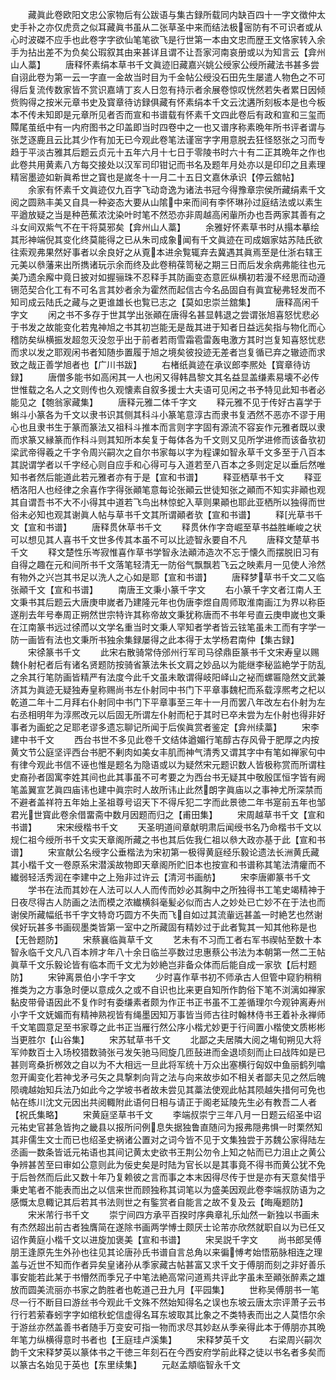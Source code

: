 <!-- { "loadSidebar": true } -->
　　藏眞此卷欧阳文忠公家物后有公跋语与集古録所载同内缺百四十一字文徴仲太史手补之亦仅虎贲之似耳藏眞书虽从二张草圣中来而结法极宻防有不可识者或从心时波磔不应手也此卷字字欲仙笔笔欲飞是行世第一本由文忠而歴王文恪家转入余手为拈出差不为负矣公瑕叙其由来甚详且谓不让吾家河南哀册或以为知言云【弇州山人藁】
　　唐释怀素绢本草书千文眞迹旧藏嘉兴姚公绶家公绶所藏法书甚多尝自诩此卷为第一云一字直一金故当时目为千金帖公绶没石田先生屡遣人物色之不可得后复流传数家皆不赏识嘉靖丁亥人日忽有持示者余展卷惊叹恍然若失者累日因倾赀购得之按米元章书史及寳章待访録俱藏有怀素绢本千文云沈遘所刻板本是也今板本不传未知即是元章所见者否而宣和书谱载有怀素千文四此卷后有政和宣和三玺而贉尾茧纸中有一内府图书之印盖即当时四卷中之一也又谱序称素晩年所书评者谓与张芝逐鹿且云比其少作有加无已今观此卷笔法谨宻字字用意脱去狂怪怒张之习而专趋于平淡古雅其后题云贞元十五年六月十七日于零陵书时六十有二正其晩年之作也此卷共用黄素八方每交接处以汉军司印钳记而书名及题年月处亦以是印印之且素理精宻墨迹如新眞希世之寳也是嵗冬十一月二十五日文嘉休承识【停云舘帖】
　　余家有怀素千文眞迹仅九百字飞动竒逸为诸法书冠今得豫章宗侯所藏绢素千文阅之圆熟丰美又自具一种姿态大要从山隂中来而间有李怀琳孙过庭结法或以素生平遒放疑之当是种芭蕉浓沈染叶时笔不然恐亦非周越高闲軰所办也吾两家其善有之斗女间双紫气不在干将莫邪矣【弇州山人藁】
　　余雅好怀素草书时从搨本摹绘其形神端倪其变化终莫能得之已从朱司成象闻有千文眞迹在司成姻家姑苏陆氏欲往索观弗果然好事者以余良好之从覔本进余覧辄弃去冀遇其眞焉至是仕浙右辖王元美以叅藩来出所擕诸玩示余而终及此卷稍葆笥秘之期三日而后发余病弗能往也元美乃遗余廨中竟日披对如握骊珠不忍释手其防画变态意匠纵横初若漫不经思而动遵铏范契合化工有不可名言其妙者余为霍然而起信古今名品固自有眞宜秘弗轻发而不知司成云陆氏之藏与之更谁雄长也覧已志之【莫如忠崇兰舘集】
　　唐释高闲千字文
　　闲之书不多存于世其学出张顚在唐得名甚显韩退之尝谓张旭喜怒忧悲必于书发之故能变化若鬼神旭之书其初岂能无是哉其进于知者日益远矣指与物化而心稽防矣纵横振发超忽灭没忽乎出于前者若雨雪霜雹雷轰电激方其时岂复知喜怒忧悲而求以发之耶观闲书者知随歩置履于旭之境矣彼投迹无差者岂复循已弃之辙迹而求致之哉正善学旭者也【广川书跋】
　　右楮纸眞迹在承议郎李熈处【寳章待访録】
　　唐僧多能书如高闲其一人也闲又得韩昌黎文其名益显盖缣素易壊不必传世惟载之名人之文则传也久观懐素自叙多援士大夫语可见闲之书予特见此知书者必能见之【匏翁家藏集】
　　唐释元雅二体千字文
　　释元雅不见于传好古喜学于蝌斗小篆各为千文以隶书识其侧其科斗小篆笔意淳古而隶书复洒然不恶亦不谬于用心也且隶书生于篆而篆法又祖科斗推本而言则字字固有源流不容妄作元雅者既以隶而求篆又縁篆而作科斗则其知所本矣复于每体各为千文则又见所学进修而该备欤初梁武帝得羲之千字令周兴嗣次之自尔书家每以字为程课如智永草千文多至于八百本其説谓学者以千字经心则自应手和心得可与入道若至八百本之多则定足以垂后然唯知书者然后能道此若元雅者亦有于是【宣和书谱】
　　释亚栖草书千文
　　释亚栖洛阳人也经律之余喜作字得张顚笔意每论张顚云世徒知张之顚而不知实非顚也观其自谓吾书不大不小得其中道若飞鸟出林惊蛇入草则果顚也耶此亚栖所以独得而世俗未必知也观其谢眞人帖与草书千文其所谓顚者欤【宣和书谱】
　　释光草书千文【宣和书谱】
　　唐释贯休草书千文
　　释贯休作字竒崛至草书益胜嶃峻之状可以想见其人喜书千文世多传其本虽不可以比迹智永要自不凡
　　唐释文楚草书千文
　　释文楚性乐岑寂惟喜作草书学智永法顚沛造次不忘于懐久而摆脱旧习有自得之趣在元和间所书千文落笔轻清无一防俗气飘飘若飞云之映素月一见使人泠然有物外之兴岂其书足以洗人之心如是耶【宣和书谱】
　　唐释梦草书千文二又临张顚千文【宣和书谱】
　　南唐王文秉小篆千字文
　　右小篆千字文者江南人王文秉书其后题云大唐庚申嵗者乃建隆元年也伪唐李煜自周师取淮南画江为界以称臣遂削去年号奉周正朔然世宗特许其称帝故文秉犹称唐而不书年号直云庚申嵗也文秉在江南篆书远过徐而以文学名重当时文秉人罕知者学者皆云铉笔虽未工而有字学一防一画皆有法也文秉所书独余集録屡得之此本得于太学杨君南仲【集古録】
　　宋徐篆书千文
　　此宋右散骑常侍邠州行军司马徐鼎臣篆书千文宋寿皇以赐魏仆射杞者后有诸名贤题防按骑省篆法朱长文肩之妙品以为能继李秘监絶学于防乱之余其行笔防画皆精严有法度今此千文虽未敢谓得岐阳峄山之袐而螺匾隐然文武兼济其为眞迹无疑独寿皇称赐尚书左仆射同中书门下平章事魏杞而系载淳熈考之杞以乾道二年十二月拜右仆射同中书门下平章事至三年十一月而罢八年改左右仆射为左右丞相明年为淳熈改元以后固无所谓左仆射而杞于其时已卒未尝为左仆射也得非好事者为画蛇之足耶老谬多遗忘聊记所闻于后俟眞赏者鉴定【弇州续藁】
　　宋李建中书千文
　　西台书世不多见此卷千文结体遒媚行笔醇古存风骨于肥厚之内按黄文节公庭坚评西台书肥不剰肉如美女丰肌而神气清秀又谓其字中有笔如禅家句中有律今观此书信不诬也惟是题名为隐语或以为疑然宋元题识数人皆极称赏而所谓柱史裔孙者固寓李姓其间也此其事虽不可考要之为西台书无疑其中敬殷匡恒字皆有阙笔盖翼宣艺眞四庙讳也建中眞宗时人故所讳止此然朗字眞庙以之事神尤所深禁而不避者盖祥符五年始上圣祖尊号诏天下不得斥犯二字而此景徳二年书寔前五年也邹君光世寳此卷余借畱斋中数月因题而归之【甫田集】
　　宋周越草书千文【宣和书谱】
　　宋宋绶楷书千文
　　天圣明道间章献明肃后闻绶书名乃命楷书千文以规仁祖今绶所书千文实天章阁所藏之书也其后佐我仁祖以叅大政亦基于此【宣和书谱】
　　宋宣献公名绶字公垂楷法为宋初第一极得黄庭经乐毅论遗法长洲黄氏藏其小楷千文一卷原系宋潜溪故物即天章阁所贮旧本也按宣和书谱称其笔法清癯而不纎弱轻活秀润在李建中之上殆非过许云【清河书画舫】
　　宋李唐卿篆书千文
　　学书在法而其妙在人法可以人人而传而妙必其胸中之所独得书工笔史竭精神于日夜尽得古人防画之法而模之浓纎横斜毫髪必似而古人之妙处已亡妙不在于法也而谢侯所藏幅纸书千字文特竒巧圆方不失而飞自如过其流軰远甚盖一时絶艺也然谢侯好玩甚多书画砚墨类皆第一室中之所藏固有精妙过于此者覧其一知其他称是也【无咎题防】
　　宋蔡襄临眞草千文
　　艺未有不习而工者右军书禊帖至数十本智永临千文凡八百本辨才年八十余日临兰亭数过忠惠蔡公书法为本朝第一然二王帖眞草千文乐毅论皆有临本而千文尤为妙絶岂非备众体而后能自成一家欤【后村题防】
　　宋钟离景伯小字千字文
　　少时喜作草书初不师承古人但管中窥豹稍稍推类为之方事急时便以意成久之或不自识也比来更自知所作韵俗下笔不浏漓如禅家黏皮带骨语因此不复作时有委缣素者颇为作正书正书虽不工差循理尔今观钟离寿州小字千文妩媚而有精神熟视皆有绳墨因知万事皆当师古往时翰林侍书王着补永禅师千文笔圆意足至书家尊之此书正当雁行然公序小楷尤妙更于行间置小楷使文质彬彬当更胜尔【山谷集】
　　宋苏轼草书千文
　　北鄙之夫居隣大阅之塲旬朔见大将军帅数百士入场校猎数骑张弓发矢驰马囘旋几匝鼔进而金退顷刻而止曰战阵如是已甚则弯桑折桞效之自以为不大相远一旦此将军统十万众出塞横行匈奴中鱼丽鹤列噏忽开阖变化若神戈矛弓矢之具撃刺向背之法与向来故歩如不相关者鄙夫见之然后魄陨魂越始知兵法乃如此今之学坡书者故未尝见其藁法使观此帖其陨越失措何可免也帖在练川沈文元因出共阅輙附此语何日相与请正于阁老延陵先生必有教吾二人者【祝氏集略】
　　宋黄庭坚草书千文
　　李端叔崇宁三年八月一日题云绍圣中诏元祐史官甚急皆拘之畿县以报所问例息失据独鲁直随问为报弗隠弗惧一时栗然知其非儒生文士而已也绍圣史祸诸公置对之词今皆不见于文集独尝于苏魏公家得陆左丞画一数条皆诋元祐语也其间记黄太史欲书王荆公勿令上知之帖而已力沮止之黄公争辨甚苦至曰审如公意则此为佞史矣是时陆为官长以是其事竟不得书而黄公犹不免于后咎然而后此又数十年乃复赖彼之言而事之本末因得尽传于世是亦有天意矣惜乎秉史笔者不能表而出之以信来世而顾独称其词笔以为盛美因观此卷李端叔防语为之感慨太息輙记其后若其书法则世之有鍳赏者自能言之故不复及云【晦庵题防】
　　宋米芾行书千文
　　崇宁间四方承平百揆时序典章礼乐灿然一新独以书画未有杰然超出前古者独膺简在遂除书画两学愽士颇厌士论芾亦欣然就职自以为已任又诏作黄庭小楷千文以进旋加褒美【宣和书谱】
　　宋吴説千字文
　　尚书郎吴傅朋王逢原先生外孙也往见其论唐孙氏书谱自言总角以来徧愽考始悟筋脉相连之理盖与近世不知而作者异矣皇诸孙从季家藏古帖甚富又求千文于傅朋而刻之非好善乐事安能若此某于书懵然而季兄子中笔法絶高常问道焉共评此字虽未至顚张醉素之雄放而圆美流丽亦书家之韵胜者也乾道己丑九月【平园集】
　　世称吴傅朋书一笔尽一行不断目曰游丝书今观此千文殊不然始知得名之误也东坡云唐太宗评萧子云书行行若萦春蚓字字如绾秋蛇信虚得名耳东坡取其比象之不类特表而出之人莫悟尔余于游丝亦然盖善书者随手万变安可指一物而求尽其妙赵从季亲得此本于傅朋亦其晩年笔力纵横得意时书者也【王庭珪卢溪集】
　　宋释梦英千文
　　右梁周兴嗣次韵千文宋释梦英以篆体书之干徳三年刻石在今西安府学前此释之徒以书名者多矣而以篆古名始见于英也【东里续集】
　　元赵孟頫临智永千文
